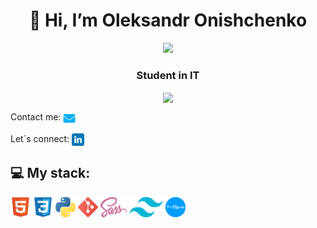 <h1 align="center">👋 Hi, I’m Oleksandr Onishchenko</h1>
<div align="center">
  <img width="256px" src="https://media2.giphy.com/media/v1.Y2lkPTc5MGI3NjExNnVuNXA4bDE5aWY2cW43YnBoeGE1ODhodzZ3amNwZnV3NXZqd2htZiZlcD12MV9pbnRlcm5hbF9naWZfYnlfaWQmY3Q9Zw/78XCFBGOlS6keY1Bil/giphy.gif">
</div>

<h3 align="center">Student in IT</h3>

<div align="center">
  <a href="https://github.com/anuraghazra/convoychat">
  <img height=200 align="center" src="https://github-readme-stats.vercel.app/api/top-langs/?username=alxww55&layout=donut&theme=github_dark&card_width=320" />
  </a>
</div>

Contact me: <a href="mailto:alxww55@icloud.com"><img src="https://github.com/alxww55/alxww55/blob/main/static/img/message.png" height="20" align="center"/></a>

Let´s connect:
<a href="https://www.linkedin.com/in/oleksandr-onishchenko" target="blank"><img align="center" src="https://github.com/alxww55/alxww55/blob/main/static/img/linkedin.png" alt="https://www.linkedin.com/in/oleksandr-onishchenko" height="20" width="20" /></a>

## 💻 My stack:
<div align=left>
  <img height=32 margin=5 src="https://github.com/alxww55/alxww55/blob/main/static/img/html5.png" />
  <img height=32 margin=5 src="https://github.com/alxww55/alxww55/blob/main/static/img/css3.png" />
  <img height=32 margin=5 src="https://github.com/alxww55/alxww55/blob/main/static/img/python.png" />
  <img height=32 margin=5 src="https://github.com/alxww55/alxww55/blob/main/static/img/git.png" />
  <img height=32 margin=5 src="https://github.com/alxww55/alxww55/blob/main/static/img/sass.png" />
  <img height=32 margin=5 src="https://github.com/alxww55/alxww55/blob/main/static/img/tailwind.png" />
  <img height=32 margin=5 src="https://github.com/alxww55/alxww55/blob/main/static/img/aiogram-logo.png" />
</div>
